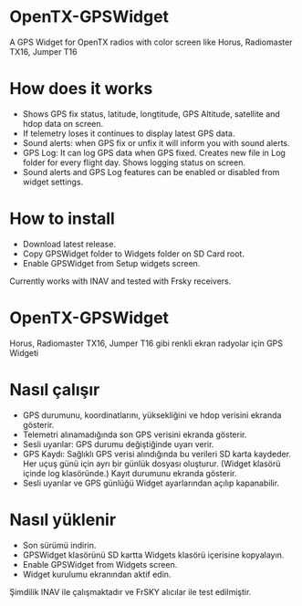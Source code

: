 # OpenTX-GPSWidget
A GPS Widget for OpenTX radios with color screen like Horus, Radiomaster TX16, Jumper T16

# How does it works
- Shows GPS fix status, latitude, longtitude, GPS Altitude, satellite and hdop data on screen.
- If telemetry loses it continues to display latest GPS data.
- Sound alerts: when GPS fix or unfix it will inform you with sound alerts. 
- GPS Log: 
    It can log GPS data when GPS fixed. 
    Creates new file in Log folder for every flight day.
    Shows logging status on screen.
- Sound alerts and GPS Log features can be enabled or disabled from widget settings.

# How to install
- Download latest release.
- Copy GPSWidget folder to Widgets folder on SD Card root.
- Enable GPSWidget from Setup widgets screen.

Currently works with INAV and tested with Frsky receivers.

# OpenTX-GPSWidget
Horus, Radiomaster TX16, Jumper T16 gibi renkli ekran radyolar için GPS Widgeti

# Nasıl çalışır 
- GPS durumunu, koordinatlarını, yüksekliğini ve hdop verisini ekranda gösterir.
- Telemetri alınamadığında son GPS verisini ekranda gösterir.
- Sesli uyarılar: GPS durumu değiştiğinde uyarı verir.
- GPS Kaydı: 
    Sağlıklı GPS verisi alındığında bu verileri SD karta kaydeder.
    Her uçuş günü için ayrı bir günlük dosyası oluşturur. (Widget klasörü içinde log klasöründe.)
    Kayıt durumunu ekranda gösterir. 
- Sesli uyarılar ve GPS günlüğü Widget ayarlarından açılıp kapanabilir.

# Nasıl yüklenir
- Son sürümü indirin.
- GPSWidget klasörünü SD kartta Widgets klasörü içerisine kopyalayın.
- Enable GPSWidget from Widgets screen.
- Widget kurulumu ekranından aktif edin.

Şimdilik INAV ile çalışmaktadır ve FrSKY alıcılar ile test edilmiştir.
